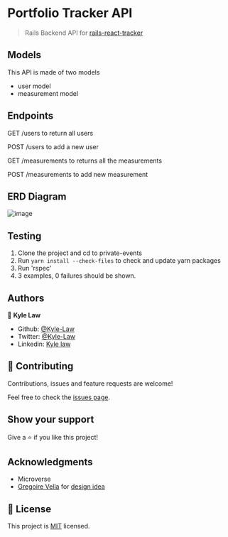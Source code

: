 # Portfolio Tracker API

> Rails Backend API for [rails-react-tracker](https://github.com/Kyle-Law/react-rails-tracker)

## Models

This API is made of two models

- user model
- measurement model

## Endpoints

GET /users to return all users

POST /users to add a new user

GET /measurements to returns all the measurements

POST /measurements to add new measurement

## ERD Diagram

![image](https://user-images.githubusercontent.com/55923773/93226288-bbc2ed00-f7a5-11ea-9d0b-83064fc83207.png)

## Testing

1. Clone the project and cd to private-events
2. Run `yarn install --check-files` to check and update yarn packages
3. Run 'rspec'
4. 3 examples, 0 failures should be shown.

## Authors

👤 **Kyle Law**

- Github: [@Kyle-Law](https://github.com/Kyle-Law)
- Twitter: [@Kyle-Law](https://twitter.com/ZhunKhing)
- Linkedin: [Kyle law](https://www.linkedin.com/in/kyle-lawzhunkhing/)

## 🤝 Contributing

Contributions, issues and feature requests are welcome!

Feel free to check the [issues page](https://github.com/Kyle-Law/react-to-pokemon/issues?q=is%3Aissue+is%3Aopen+sort%3Aupdated-desc).

## Show your support

Give a ⭐️ if you like this project!

## Acknowledgments

- Microverse
- [Gregoire Vella](https://www.behance.net/gregoirevella) for [design idea](https://www.behance.net/gallery/13271423/Bodytrackit-An-iOs-app-Branding-UX-and-UI)

## 📝 License

This project is [MIT](LICENSE) licensed.
